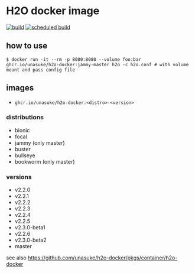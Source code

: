 # H2O docker image
[![build](https://github.com/unasuke/h2o-docker/actions/workflows/build.yml/badge.svg?branch=main)](https://github.com/unasuke/h2o-docker/actions/workflows/build.yml)
[![scheduled build](https://github.com/unasuke/h2o-docker/actions/workflows/scheduled.yml/badge.svg?branch=main)](https://github.com/unasuke/h2o-docker/actions/workflows/scheduled.yml)

## how to use
```shell
$ docker run -it --rm -p 8080:8080 --volume foo:bar ghcr.io/unasuke/h2o-docker:jammy-master h2o -c h2o.conf # with volume mount and pass config file
```

## images
- `ghcr.io/unasuke/h2o-docker:<distro>-<version>`

### distributions
- bionic
- focal
- jammy (only master)
- buster
- bullseye
- bookworm (only master)

### versions
- v2.2.0
- v2.2.1
- v2.2.2
- v2.2.3
- v2.2.4
- v2.2.5
- v2.3.0-beta1
- v2.2.6
- v2.3.0-beta2
- master

see also <https://github.com/unasuke/h2o-docker/pkgs/container/h2o-docker>
